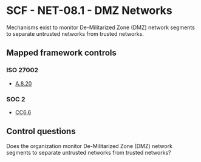 # SCF - NET-08.1 - DMZ Networks
Mechanisms exist to monitor De-Militarized Zone (DMZ) network segments to separate untrusted networks from trusted networks.
## Mapped framework controls
### ISO 27002
- [A.8.20](../iso27002/a-8.md#a820)
  
### SOC 2
- [CC6.6](../soc2/cc66.md)
  
## Control questions
Does the organization monitor De-Militarized Zone (DMZ) network segments to separate untrusted networks from trusted networks?
  